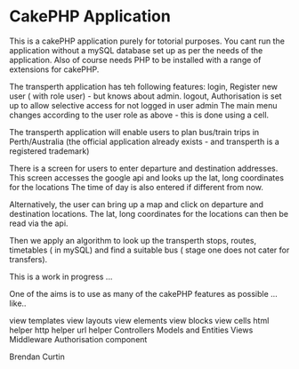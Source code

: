 # CakePHP Application
This is a cakePHP application purely for totorial purposes.
You cant run the application without a mySQL database set up as per the needs of the application.
Also of course needs PHP to be installed with a range of extensions for cakePHP.

The transperth application has teh following features:
login,
Register new user ( with role user) - but knows about admin.
logout,
Authorisation is set up to allow selective access for
  not logged in
  user
  admin
The main menu changes according to the user role as above - this is done using a cell.

The transperth application will enable users to plan bus/train trips in Perth/Australia
(the official application already exists - and transperth is a registered trademark)

There is a screen for users to enter departure and destination addresses.
This screen accesses the google api and looks up the lat, long coordinates for the locations
The time of day is also entered if different from now.

Alternatively, the user can bring up a map and click on departure and destination locations.
The lat, long coordinates for the locations can then be read via the api.

Then we apply an algorithm to look up the transperth stops, routes, timetables ( in mySQL)
and find a suitable bus ( stage one does not cater for transfers).

This is a work in progress ... 

One of the aims is to use as many of the cakePHP features as possible ... like..

view templates
view layouts
view elements
view blocks
view cells
html helper
http helper
url helper
Controllers
Models and Entities
Views
Middleware
Authorisation component 

Brendan Curtin